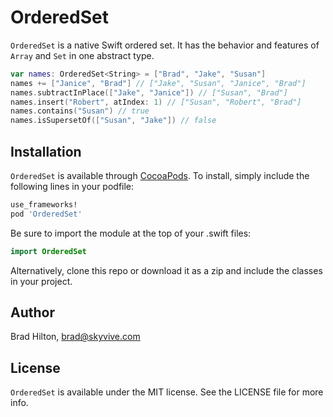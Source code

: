 # OrderedSet

`OrderedSet` is a native Swift ordered set. It has the behavior and features of `Array` and `Set` in one abstract type.
```swift
var names: OrderedSet<String> = ["Brad", "Jake", "Susan"]
names += ["Janice", "Brad"] // ["Jake", "Susan", "Janice", "Brad"]
names.subtractInPlace(["Jake", "Janice"]) // ["Susan", "Brad"]
names.insert("Robert", atIndex: 1) // ["Susan", "Robert", "Brad"]
names.contains("Susan") // true
names.isSupersetOf(["Susan", "Jake"]) // false
```

## Installation

`OrderedSet` is available through [CocoaPods](http://cocoapods.org). To install, simply include the following lines in your podfile:
```ruby
use_frameworks!
pod 'OrderedSet'
```
Be sure to import the module at the top of your .swift files:
```swift
import OrderedSet
```
Alternatively, clone this repo or download it as a zip and include the classes in your project.

## Author

Brad Hilton, brad@skyvive.com

## License

`OrderedSet` is available under the MIT license. See the LICENSE file for more info.
